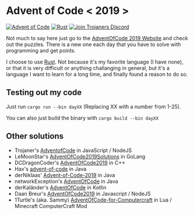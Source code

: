 # Advent of Code < 2019 >

[![Advent of Code](https://img.shields.io/badge/Day-09-blue?style=for-the-badge)](https://adventofcode.com/2019/) [![Rust](https://img.shields.io/badge/Language-Rust-orange?style=for-the-badge&logo=rust)](https://www.rust-lang.org) [![Join Trojaners Discord](https://img.shields.io/badge/Discord-Trojaner's%20Discord-blue?style=for-the-badge&logo=Discord)](https://discord.gg/qhHm8rM)

Not much to say here just go to the [AdventOfCode 2019 Website](https://adventofcode.com/2019/) and check out the puzzles. There is a new one each day that you have to solve with programming and get points.

I choose to use [Rust](https://www.rust-lang.org). Not because it's my favorite language (I have none), or that it is very difficult or anything challanging in general, but it's a language I want to learn for a long time, and finally found a reason to do so.


## Testing out my code
Just run ``cargo run --bin dayXX`` (Replacing XX with a number from 1-25).

You can also just build the binary with ``cargo build --bin dayXX``

## Other solutions
+ Trojaner's [AdventofCode](https://github.com/TrojanerHD/AdventofCode) in JavaScript / NodeJS
+ LeMoonStar's [AdventOfCode2019Solutions](https://github.com/LeMoonStar/AdventOfCode2019Solutions) in GoLang
+ DCDragonCoder's [AdventOfCode2019](https://github.com/DragonCoder01/AdventOfCode2019) in C++
+ Hax's [advent-of-code](https://github.com/Schlauer-Hax/advent-of-code) in Java
+ derNiklaas' [Advent-of-Code-2019](https://github.com/derNiklaas/Advent-of-Code-2019) in Java
+ networkException's [AdventOfCode](https://github.com/dejakobniklas/AdventOfCode) in Java
+ derKaländer's [AdventOfCode](https://github.com/derkalaender/AdventOfCode) in Kotlin
+ Daan Breur's [AdventOfCode2019](https://github.com/daanbreur/AdventofCode2019) in Javascript / NodeJS
+ 1Turtle's (aka. Sammy) [AdventOfCode-for-Computercraft](https://github.com/1Turtle/AdventOfCode-for-Computercraft) in Lua / Minecraft ComputerCraft Mod
